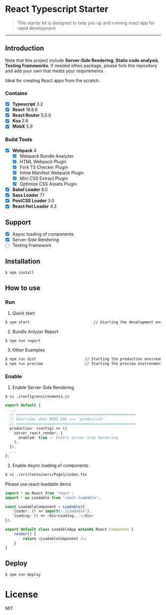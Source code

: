 # React Typescript Starter

> This starter kit is designed  to help you up and running react app for rapid development

---

## Introduction

Note that this project  include **Server-Side Rendering**, **Static code analysis**, **Testing Frameworks**.
If needed othes package, please fork this repository and add your own that meets your requirements.

Ideal for creating React apps from the scratch.

### Contains

- [x] **Typescript** 3.2
- [x] **React** 16.8.6
- [x] **React Router** 5.0.0
- [x] **Koa** 2.6
- [x] **MobX** 5.9

### Build Tools

- [x] **Webpack** 4
  - [x] Webpack Bundle Analyzer
  - [x]  HTML Webpack Plugin
  - [x] Fork TS Checker Plugin
  - [x] Inline Manifest Webpack Plugin
  - [x] Mini CSS Extract Plugin
  - [x] Optimize CSS Assets Plugin
- [x] **Babel Loader** 8.0
- [x] **Sass Loader** 7.1
- [x] **PostCSS Loader** 3.0
- [x] **React Hot Loader** 4.3

## Support

- [x] Async loading of components
- [x] Server-Side Rendering
- [ ] Testing Framework

## Installation

````bash
$ npm install
````

## How to use

### Run 

1. Quick start

````bash
$ npm start 							// Starting the development environment 
````

2. Bundle Anlyzer Report

```bash
$ npm run report
```

3. Other Examples

```bash
$ npm run dist  					// Starting the production environment 
$ npm run preview 		            // Starting the preview environment 
```

### Enable 

1. Enable Server-Side Rendering

```bash
$ vi ./config/environments.js
```

```typescript
export default {
  ...
  // ======================================================
  // Overrides when NODE_ENV === 'production'
  // ======================================================
  production: (config) => ({
    server_react_render: {
      enabled: true // Enable Server-Side Rendering
    },
  }),
  ...
};

```

2. Enable Async loading of components

```bash
$ vi ./src/containers/Page1/index.tsx
```

Please use react-loadable demo

```typescript
import * as React from 'react';
import * as Loadable from 'react-loadable';

const LoadableComponent = Loadable({
    loader: () => import('./Loadable'),
    loading: () => <div>Loading...</div>
});

export default class LoadableApp extends React.Component {
    render() {
        return <LoadableComponent />;
    }
}
```

## Deploy

```bash
$ npm run deploy
```

# License

MIT